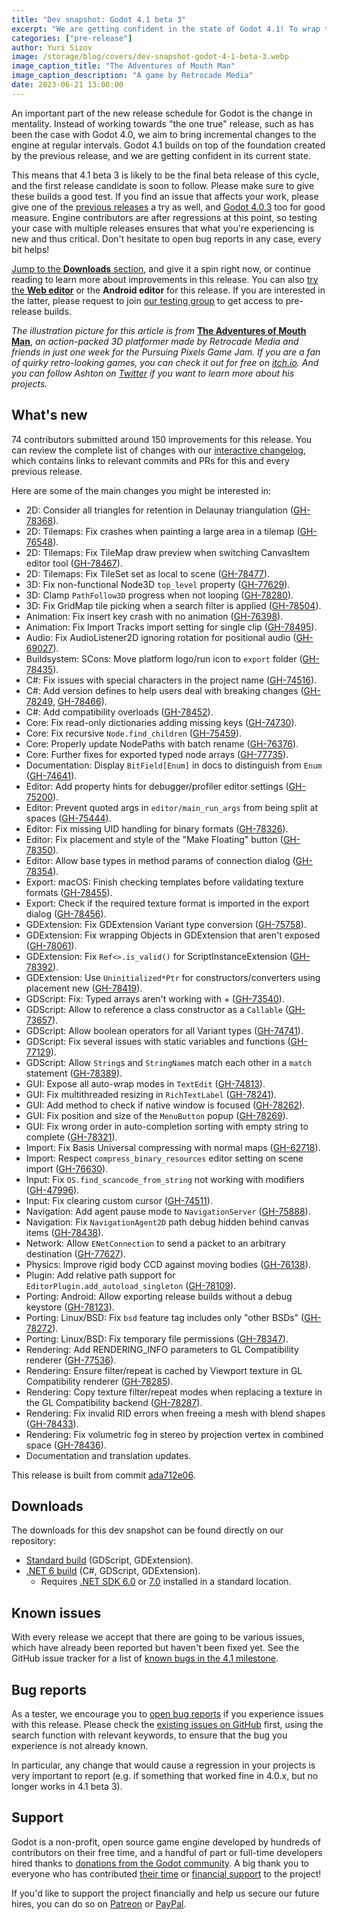 ```yaml
---
title: "Dev snapshot: Godot 4.1 beta 3"
excerpt: "We are getting confident in the state of Godot 4.1! To wrap things up here's the last beta release, bringing more fixes to reported issues."
categories: ["pre-release"]
author: Yuri Sizov
image: /storage/blog/covers/dev-snapshot-godot-4-1-beta-3.webp
image_caption_title: "The Adventures of Mouth Man"
image_caption_description: "A game by Retrocade Media"
date: 2023-06-21 13:00:00
---
```


An important part of the new release schedule for Godot is the change in mentality. Instead of working towards "the one true" release, such as has been the case with Godot 4.0, we aim to bring incremental changes to the engine at regular intervals. Godot 4.1 builds on top of the foundation created by the previous release, and we are getting confident in its current state.

This means that 4.1 beta 3 is likely to be the final beta release of this cycle, and the first release candidate is soon to follow. Please make sure to give these builds a good test. If you find an issue that affects your work, please give one of the [previous releases](/article/dev-snapshot-godot-4-1-beta-2/) a try as well, and [Godot 4.0.3](/article/maintenance-release-godot-4-0-3/) too for good measure. Engine contributors are after regressions at this point, so testing your case with multiple releases ensures that what you're experiencing is new and thus critical. Don't hesitate to open bug reports in any case, every bit helps!

[Jump to the **Downloads** section](#downloads), and give it a spin right now, or continue reading to learn more about improvements in this release. You can also [try the **Web editor**](https://editor.godotengine.org/releases/4.1.beta3/) or the **Android editor** for this release. If you are interested in the latter, please request to join [our testing group](https://groups.google.com/g/godot-testers) to get access to pre-release builds.

*The illustration picture for this article is from* [**The Adventures of Mouth Man**](https://retrocademedia.itch.io/mouth-man), *an action-packed 3D platformer made by Retrocade Media and friends in just one week for the Pursuing Pixels Game Jam. If you are a fan of quirky retro-looking games, you can check it out for free on [itch.io](https://retrocademedia.itch.io/mouth-man). And you can follow Ashton on [Twitter](https://twitter.com/Retrocade_Media) if you want to learn more about his projects.*

## What's new

74 contributors submitted around 150 improvements for this release. You can review the complete list of changes with our [interactive changelog](https://godotengine.github.io/godot-interactive-changelog/#4.1-beta3), which contains links to relevant commits and PRs for this and every previous release.

Here are some of the main changes you might be interested in:

- 2D: Consider all triangles for retention in Delaunay triangulation ([GH-78368](https://github.com/godotengine/godot/pull/78368)).
- 2D: Tilemaps: Fix crashes when painting a large area in a tilemap ([GH-76548](https://github.com/godotengine/godot/pull/76548)).
- 2D: Tilemaps: Fix TileMap draw preview when switching CanvasItem editor tool ([GH-78467](https://github.com/godotengine/godot/pull/78467)).
- 2D: Tilemaps: Fix TileSet set as local to scene ([GH-78477](https://github.com/godotengine/godot/pull/78477)).
- 3D: Fix non-functional Node3D `top_level` property ([GH-77629](https://github.com/godotengine/godot/pull/77629)).
- 3D: Clamp `PathFollow3D` progress when not looping ([GH-78280](https://github.com/godotengine/godot/pull/78280)).
- 3D: Fix GridMap tile picking when a search filter is applied ([GH-78504](https://github.com/godotengine/godot/pull/78504)).
- Animation: Fix insert key crash with no animation ([GH-76398](https://github.com/godotengine/godot/pull/76398)).
- Animation: Fix Import Tracks import setting for single clip ([GH-78495](https://github.com/godotengine/godot/pull/78495)).
- Audio: Fix AudioListener2D ignoring rotation for positional audio ([GH-69027](https://github.com/godotengine/godot/pull/69027)).
- Buildsystem: SCons: Move platform logo/run icon to `export` folder ([GH-78435](https://github.com/godotengine/godot/pull/78435)).
- C#: Fix issues with special characters in the project name ([GH-74516](https://github.com/godotengine/godot/pull/74516)).
- C#: Add version defines to help users deal with breaking changes ([GH-78249](https://github.com/godotengine/godot/pull/78249), [GH-78466](https://github.com/godotengine/godot/pull/78466)).
- C#: Add compatibility overloads ([GH-78452](https://github.com/godotengine/godot/pull/78452)).
- Core: Fix read-only dictionaries adding missing keys ([GH-74730](https://github.com/godotengine/godot/pull/74730)).
- Core: Fix recursive `Node.find_children` ([GH-75459](https://github.com/godotengine/godot/pull/75459)).
- Core: Properly update NodePaths with batch rename ([GH-76376](https://github.com/godotengine/godot/pull/76376)).
- Core: Further fixes for exported typed node arrays ([GH-77735](https://github.com/godotengine/godot/pull/77735)).
- Documentation: Display `BitField[Enum]` in docs to distinguish from `Enum` ([GH-74641](https://github.com/godotengine/godot/pull/74641)).
- Editor: Add property hints for debugger/profiler editor settings ([GH-75200](https://github.com/godotengine/godot/pull/75200)).
- Editor: Prevent quoted args in `editor/main_run_args` from being split at spaces ([GH-75444](https://github.com/godotengine/godot/pull/75444)).
- Editor: Fix missing UID handling for binary formats ([GH-78326](https://github.com/godotengine/godot/pull/78326)).
- Editor: Fix placement and style of the "Make Floating" button ([GH-78350](https://github.com/godotengine/godot/pull/78350)).
- Editor: Allow base types in method params of connection dialog ([GH-78354](https://github.com/godotengine/godot/pull/78354)).
- Export: macOS: Finish checking templates before validating texture formats ([GH-78455](https://github.com/godotengine/godot/pull/78455)).
- Export: Check if the required texture format is imported in the export dialog ([GH-78456](https://github.com/godotengine/godot/pull/78456)).
- GDExtension: Fix GDExtension Variant type conversion ([GH-75758](https://github.com/godotengine/godot/pull/75758)).
- GDExtension: Fix wrapping Objects in GDExtension that aren't exposed ([GH-78061](https://github.com/godotengine/godot/pull/78061)).
- GDExtension: Fix `Ref<>.is_valid()` for ScriptInstanceExtension ([GH-78392](https://github.com/godotengine/godot/pull/78392)).
- GDExtension: Use `Uninitialized*Ptr` for constructors/converters using placement new ([GH-78419](https://github.com/godotengine/godot/pull/78419)).
- GDScript: Fix: Typed arrays aren't working with + ([GH-73540](https://github.com/godotengine/godot/pull/73540)).
- GDScript: Allow to reference a class constructor as a `Callable` ([GH-73657](https://github.com/godotengine/godot/pull/73657)).
- GDScript: Allow boolean operators for all Variant types ([GH-74741](https://github.com/godotengine/godot/pull/74741)).
- GDScript: Fix several issues with static variables and functions ([GH-77129](https://github.com/godotengine/godot/pull/77129)).
- GDScript: Allow `String`s and `StringName`s match each other in a `match` statement ([GH-78389](https://github.com/godotengine/godot/pull/78389)).
- GUI: Expose all auto-wrap modes in `TextEdit` ([GH-74813](https://github.com/godotengine/godot/pull/74813)).
- GUI: Fix multithreaded resizing in `RichTextLabel` ([GH-78241](https://github.com/godotengine/godot/pull/78241)).
- GUI: Add method to check if native window is focused ([GH-78262](https://github.com/godotengine/godot/pull/78262)).
- GUI: Fix position and size of the `MenuButton` popup ([GH-78269](https://github.com/godotengine/godot/pull/78269)).
- GUI: Fix wrong order in auto-completion sorting with empty string to complete ([GH-78321](https://github.com/godotengine/godot/pull/78321)).
- Import: Fix Basis Universal compressing with normal maps ([GH-62718](https://github.com/godotengine/godot/pull/62718)).
- Import: Respect `compress_binary_resources` editor setting on scene import ([GH-76630](https://github.com/godotengine/godot/pull/76630)).
- Input: Fix `OS.find_scancode_from_string` not working with modifiers ([GH-47996](https://github.com/godotengine/godot/pull/47996)).
- Input: Fix clearing custom cursor ([GH-74511](https://github.com/godotengine/godot/pull/74511)).
- Navigation: Add agent pause mode to `NavigationServer` ([GH-75888](https://github.com/godotengine/godot/pull/75888)).
- Navigation: Fix `NavigationAgent2D` path debug hidden behind canvas items ([GH-78438](https://github.com/godotengine/godot/pull/78438)).
- Network: Allow `ENetConnection` to send a packet to an arbitrary destination ([GH-77627](https://github.com/godotengine/godot/pull/77627)).
- Physics: Improve rigid body CCD against moving bodies ([GH-76138](https://github.com/godotengine/godot/pull/76138)).
- Plugin: Add relative path support for `EditorPlugin.add_autoload_singleton` ([GH-78109](https://github.com/godotengine/godot/pull/78109)).
- Porting: Android: Allow exporting release builds without a debug keystore ([GH-78123](https://github.com/godotengine/godot/pull/78123)).
- Porting: Linux/BSD: Fix `bsd` feature tag includes only "other BSDs" ([GH-78272](https://github.com/godotengine/godot/pull/78272)).
- Porting: Linux/BSD: Fix temporary file permissions ([GH-78347](https://github.com/godotengine/godot/pull/78347)).
- Rendering: Add RENDERING_INFO parameters to GL Compatibility renderer ([GH-77536](https://github.com/godotengine/godot/pull/77536)).
- Rendering: Ensure filter/repeat is cached by Viewport texture in GL Compatibility renderer ([GH-78285](https://github.com/godotengine/godot/pull/78285)).
- Rendering: Copy texture filter/repeat modes when replacing a texture in the GL Compatibility backend ([GH-78287](https://github.com/godotengine/godot/pull/78287)).
- Rendering: Fix invalid RID errors when freeing a mesh with blend shapes ([GH-78433](https://github.com/godotengine/godot/pull/78433)).
- Rendering: Fix volumetric fog in stereo by projection vertex in combined space ([GH-78436](https://github.com/godotengine/godot/pull/78436)).
- Documentation and translation updates.

This release is built from commit [ada712e06](https://github.com/godotengine/godot/commit/ada712e06a471da2a2f4646237830bbd7980c114).

## Downloads

The downloads for this dev snapshot can be found directly on our repository:

* [Standard build](https://github.com/godotengine/godot-builds/releases/4.1-beta3) (GDScript, GDExtension).
* [.NET 6 build](https://github.com/godotengine/godot-builds/releases/4.1-beta3) (C#, GDScript, GDExtension).
  - Requires [.NET SDK 6.0](https://dotnet.microsoft.com/en-us/download/dotnet/6.0) or [7.0](https://dotnet.microsoft.com/en-us/download/dotnet/7.0) installed in a standard location.

## Known issues

With every release we accept that there are going to be various issues, which have already been reported but haven't been fixed yet. See the GitHub issue tracker for a list of [known bugs in the 4.1 milestone](https://github.com/godotengine/godot/issues?q=is%3Aissue+is%3Aopen+milestone%3A4.1+label%3Abug+).

## Bug reports

As a tester, we encourage you to [open bug reports](https://github.com/godotengine/godot/issues) if you experience issues with this release. Please check the [existing issues on GitHub](https://github.com/godotengine/godot/issues) first, using the search function with relevant keywords, to ensure that the bug you experience is not already known.

In particular, any change that would cause a regression in your projects is very important to report (e.g. if something that worked fine in 4.0.x, but no longer works in 4.1 beta 3).

## Support

Godot is a non-profit, open source game engine developed by hundreds of contributors on their free time, and a handful of part or full-time developers hired thanks to [donations from the Godot community](/donate). A big thank you to everyone who has contributed [their time](https://github.com/godotengine/godot/blob/master/AUTHORS.md) or [financial support](https://github.com/godotengine/godot/blob/master/DONORS.md) to the project!

If you'd like to support the project financially and help us secure our future hires, you can do so on [Patreon](https://www.patreon.com/godotengine) or [PayPal](/donate).
